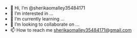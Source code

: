 - 👋 Hi, I’m @sherikaomalley35484171
- 👀 I’m interested in ...
- 🌱 I’m currently learning ...
- 💞️ I’m looking to collaborate on ...
- 📫 How to reach me sherikaomalley35484171@gmail.com


<!---
sherikaomalley35484171/sherikaomalley35484171 is a ✨ special ✨ repository because its `README.md` (this file) appears on your GitHub profile.
You can click the Preview link to take a look at your changes.
--->
